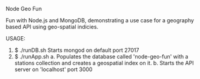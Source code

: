 Node Geo Fun

Fun with Node.js and MongoDB, demonstrating a use case for a geography based API using geo-spatial indicies.

USAGE:
  1. $ ./runDB.sh
      Starts mongod on default port 27017
  2. $ ./runApp.sh
      a. Populates the database called 'node-geo-fun' with a stations collection and creates a geospatial index on it.
      b. Starts the API server on 'localhost' port 3000